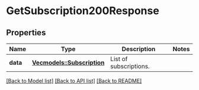 # GetSubscription200Response

## Properties

Name | Type | Description | Notes
------------ | ------------- | ------------- | -------------
**data** | [**Vec<models::Subscription>**](Subscription.md) | List of subscriptions. | 

[[Back to Model list]](../README.md#documentation-for-models) [[Back to API list]](../README.md#documentation-for-api-endpoints) [[Back to README]](../README.md)


